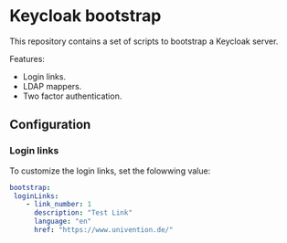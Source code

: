 # Keycloak bootstrap

This repository contains a set of scripts to bootstrap a Keycloak server.

Features:

- Login links.
- LDAP mappers.
- Two factor authentication.


## Configuration

### Login links

To customize the login links, set the folowwing value:

```yaml
bootstrap:
 loginLinks:
    - link_number: 1
      description: "Test Link"
      language: "en"
      href: "https://www.univention.de/"
```
